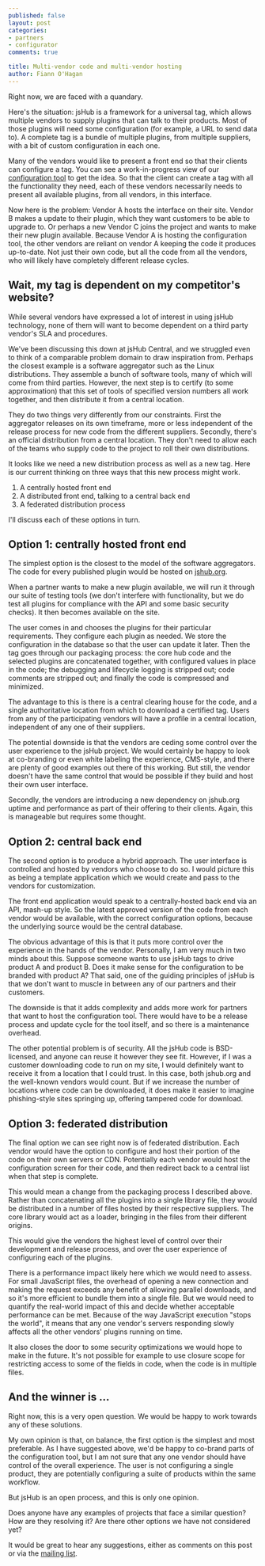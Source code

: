 ```yaml
---
published: false
layout: post
categories: 
- partners
- configurator
comments: true

title: Multi-vendor code and multi-vendor hosting
author: Fiann O'Hagan
--- 
```


Right now, we are faced with a quandary.

Here's the situation: jsHub is a framework for a universal tag, which allows multiple vendors to supply plugins that can talk to their products. Most of those plugins will need some configuration (for example, a URL to send data to). A complete tag is a bundle of multiple plugins, from multiple suppliers, with a bit of custom configuration in each one.

Many of the vendors would like to present a front end so that their clients can configure a tag. You can see a work-in-progress view of our [configuration tool][conf] to get the idea. So that the client can create a tag with all the functionality they need, each of these vendors necessarily needs to present all available plugins, from all vendors, in this interface. 

 [conf]: /configurator/

Now here is the problem: Vendor A hosts the interface on their site. Vendor B makes a update to their plugin, which they want customers to be able to upgrade to. Or perhaps a new Vendor C joins the project and wants to make their new plugin available. Because Vendor A is hosting the configuration tool, the other vendors are reliant on vendor A keeping the code it produces up-to-date. Not just their own code, but all the code from all the vendors, who will likely have completely different release cycles.

## Wait, my tag is dependent on my competitor's website?

While several vendors have expressed a lot of interest in using jsHub technology, none of them will want to become dependent on a third party vendor's SLA and procedures.

We've been discussing this down at jsHub Central, and we struggled even to think of a comparable problem domain to draw inspiration from. Perhaps the closest example is a software aggregator such as the Linux distributions. They assemble a bunch of software tools, many of which will come from third parties. However, the next step is to certify (to some approximation) that this set of tools of specified version numbers all work together, and then distribute it from a central location.

They do two things very differently from our constraints. First the aggregator releases on its own timeframe, more or less independent of the release process for new code from the different suppliers. Secondly, there's an official distribution from a central location. They don't need to allow each of the teams who supply code to the project to roll their own distributions.

It looks like we need a new distribution process as well as a new tag. Here is our current thinking on three ways that this new process might work.
 1. A centrally hosted front end
 2. A distributed front end, talking to a central back end
 3. A federated distribution process

I'll discuss each of these options in turn.

## Option 1: centrally hosted front end

The simplest option is the closest to the model of the software aggregators. The code for every published plugin would be hosted on [jshub.org][/].

 [/]: /

When a partner wants to make a new plugin available, we will run it through our suite of testing tools (we don't interfere with functionality, but we do test all plugins for compliance with the API and some basic security checks). It then becomes available on the site.

The user comes in and chooses the plugins for their particular requirements. They configure each plugin as needed. We store the configuration in the database so that the user can update it later. Then the tag goes through our packaging process: the core hub code and the selected plugins are concatenated together, with configured values in place in the code; the debugging and lifecycle logging is stripped out; code comments are stripped out; and finally the code is compressed and minimized.

The advantage to this is there is a central clearing house for the code, and a single authoritative location from which to download a certified tag. Users from any of the participating vendors will have a profile in a central location, independent of any one of their suppliers.

The potential downside is that the vendors are ceding some control over the user experience to the jsHub project. We would certainly be happy to look at co-branding or even white labeling the experience, CMS-style, and there are plenty of good examples out there of this working. But still, the vendor doesn't have the same control that would be possible if they build and host their own user interface.

Secondly, the vendors are introducing a new dependency on jshub.org uptime and performance as part of their offering to their clients. Again, this is manageable but requires some thought.

## Option 2: central back end

The second option is to produce a hybrid approach. The user interface is controlled and hosted by vendors who choose to do so. I would picture this as being a template application which we would create and pass to the vendors for customization.

The front end application would speak to a centrally-hosted back end via an API, mash-up style. So the latest approved version of the code from each vendor would be available, with the correct configuration options, because the underlying source would be the central database.

The obvious advantage of this is that it puts more control over the experience in the hands of the vendor. Personally, I am very much in two minds about this. Suppose someone wants to use jsHub tags to drive product A and product B. Does it make sense for the configuration to be branded with product A? That said, one of the guiding principles of jsHub is that we don't want to muscle in between any of our partners and their customers. 

The downside is that it adds complexity and adds more work for partners that want to host the configuration tool. There would have to be a release process and update cycle for the tool itself, and so there is a maintenance overhead.

The other potential problem is of security. All the jsHub code is BSD-licensed, and anyone can reuse it however they see fit. However, if I was a customer downloading code to run on my site, I would definitely want to receive it from a location that I could trust. In this case, both jshub.org and the well-known vendors would count. But if we increase the number of locations where code can be downloaded, it does make it easier to imagine phishing-style sites springing up, offering tampered code for download.

## Option 3: federated distribution

The final option we can see right now is of federated distribution. Each vendor would have the option to configure and host their portion of the code on their own servers or CDN. Potentially each vendor would host the configuration screen for their code, and then redirect back to a central list when that step is complete.

This would mean a change from the packaging process I described above. Rather than concatenating all the plugins into a single library file, they would be distributed in a number of files hosted by their respective suppliers. The core library would act as a loader, bringing in the files from their different origins.

This would give the vendors the highest level of control over their development and release process, and over the user experience of configuring each of the plugins. 

There is a performance impact likely here which we would need to assess. For small JavaScript files, the overhead of opening a new connection and making the request exceeds any benefit of allowing parallel downloads, and so it's more efficient to bundle them into a single file. But we would need to quantify the real-world impact of this and decide whether acceptable performance can be met. Because of the way JavaScript execution "stops the world", it means that any one vendor's servers responding slowly affects all the other vendors' plugins running on time. 

It also closes the door to some security optimizations we would hope to make in the future. It's not possible for example to use closure scope for restricting access to some of the fields in code, when the code is in multiple files.

## And the winner is ...

Right now, this is a very open question. We would be happy to work towards any of these solutions.

My own opinion is that, on balance, the first option is the simplest and most preferable. As I have suggested above, we'd be happy to co-brand parts of the configuration tool, but I am not sure that any one vendor should have control of the overall experience. The user is not configuring a single product, they are potentially configuring a suite of products within the same workflow.

But jsHub is an open process, and this is only one opinion. 

Does anyone have any examples of projects that face a similar question? How are they resolving it? Are there other options we have not considered yet? 

It would be great to hear any suggestions, either as comments on this post or via the [mailing list][list].

 [list]: http://groups.google.com/group/jshub/